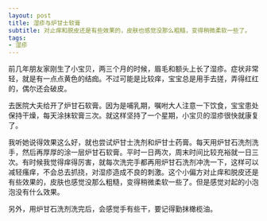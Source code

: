 ```yaml
---
layout: post
title: 湿疹与炉甘士软膏 
subtitle: 对止痒和脱皮还是有些效果的，皮肤也感觉没那么粗糙，变得稍微柔软一些了。
tags:
- 湿疹
---
```


前几年朋友家刚生了小宝贝，两三个月的时候，眉毛和额头上长了湿疹。症状非常轻，就是有一点点黄色的结痂。不过可能是比较痒，宝宝总是用手去搓，弄得红红的，偶尔还会破皮。

去医院大夫给开了炉甘石软膏。因为是哺乳期，嘱咐大人注意一下饮食，宝宝患处保持干燥，每天涂抹软膏三次。就这样坚持了一个星期，小宝贝的湿疹很快就康复了。

我听她说得效果这么好，就也尝试炉甘士洗剂和炉甘士药膏。每天用炉甘石洗剂洗手，然后再厚厚的涂一层炉甘石软膏。平时一日两次，周末时间比较充裕就一日三次。有时候我觉得痒得厉害，就每次洗完手都再用炉甘石洗剂冲洗一下，这样可以减轻瘙痒，不会总去抓挠，对湿疹造成不良的刺激。这个小偏方对止痒和脱皮还是有些效果的，皮肤也感觉没那么粗糙，变得稍微柔软一些了。但是感觉对起的小泡泡没有什么效果。

另外，用炉甘石洗剂洗完后，会感觉手有些干，要记得勤抹橄榄油。


